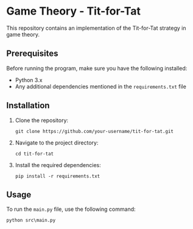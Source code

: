 # Game Theory - Tit-for-Tat

This repository contains an implementation of the Tit-for-Tat strategy in game theory.

## Prerequisites

Before running the program, make sure you have the following installed:

- Python 3.x
- Any additional dependencies mentioned in the `requirements.txt` file

## Installation

1. Clone the repository:

    ```shell
    git clone https://github.com/your-username/tit-for-tat.git
    ```

2. Navigate to the project directory:

    ```shell
    cd tit-for-tat
    ```

3. Install the required dependencies:

    ```shell
    pip install -r requirements.txt
    ```

## Usage

To run the `main.py` file, use the following command:

```
python src\main.py
```